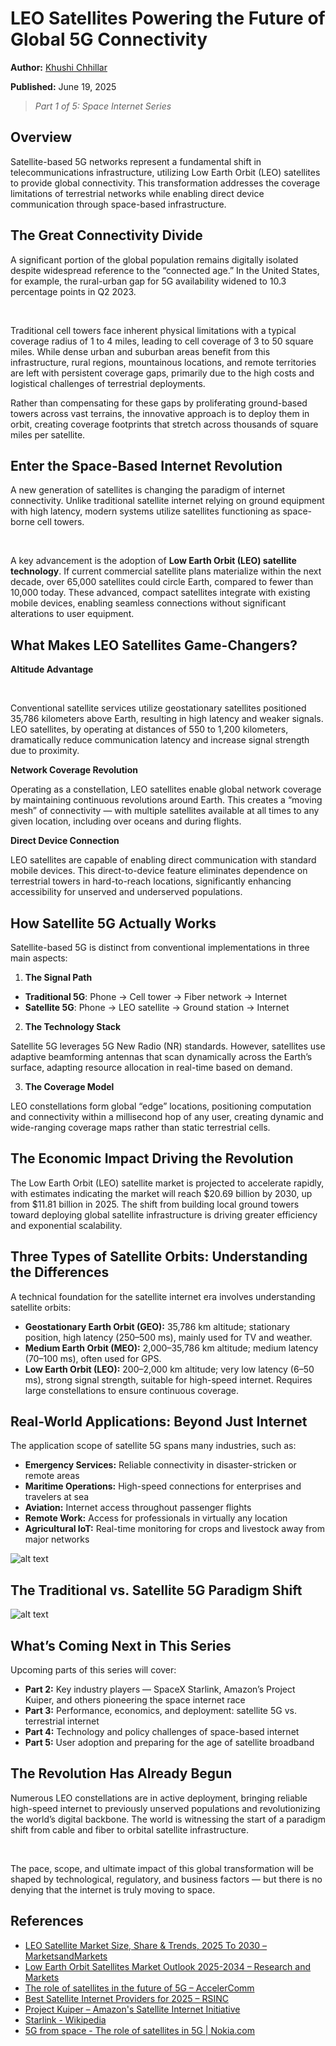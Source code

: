 # LEO Satellites Powering the Future of Global 5G Connectivity

**Author:** [Khushi Chhillar](https://www.linkedin.com/in/kcl17/)

**Published:** June 19, 2025

> _Part 1 of 5: Space Internet Series_

## Overview

Satellite-based 5G networks represent a fundamental shift in telecommunications infrastructure, utilizing Low Earth Orbit (LEO) satellites to provide global connectivity. This transformation addresses the coverage limitations of terrestrial networks while enabling direct device communication through space-based infrastructure.

## The Great Connectivity Divide

A significant portion of the global population remains digitally isolated despite widespread reference to the “connected age.” In the United States, for example, the rural-urban gap for 5G availability widened to 10.3 percentage points in Q2 2023.

<br>

Traditional cell towers face inherent physical limitations with a typical coverage radius of 1 to 4 miles, leading to cell coverage of 3 to 50 square miles. While dense urban and suburban areas benefit from this infrastructure, rural regions, mountainous locations, and remote territories are left with persistent coverage gaps, primarily due to the high costs and logistical challenges of terrestrial deployments.

Rather than compensating for these gaps by proliferating ground-based towers across vast terrains, the innovative approach is to deploy them in orbit, creating coverage footprints that stretch across thousands of square miles per satellite.

## Enter the Space-Based Internet Revolution

A new generation of satellites is changing the paradigm of internet connectivity. Unlike traditional satellite internet relying on ground equipment with high latency, modern systems utilize satellites functioning as space-borne cell towers.

<br>

A key advancement is the adoption of **Low Earth Orbit (LEO) satellite technology**. If current commercial satellite plans materialize within the next decade, over 65,000 satellites could circle Earth, compared to fewer than 10,000 today. These advanced, compact satellites integrate with existing mobile devices, enabling seamless connections without significant alterations to user equipment.

## What Makes LEO Satellites Game-Changers?

**Altitude Advantage**

<br>

Conventional satellite services utilize geostationary satellites positioned 35,786 kilometers above Earth, resulting in high latency and weaker signals. LEO satellites, by operating at distances of 550 to 1,200 kilometers, dramatically reduce communication latency and increase signal strength due to proximity.

**Network Coverage Revolution**

Operating as a constellation, LEO satellites enable global network coverage by maintaining continuous revolutions around Earth. This creates a “moving mesh” of connectivity — with multiple satellites available at all times to any given location, including over oceans and during flights.

**Direct Device Connection**

LEO satellites are capable of enabling direct communication with standard mobile devices. This direct-to-device feature eliminates dependence on terrestrial towers in hard-to-reach locations, significantly enhancing accessibility for unserved and underserved populations.

## How Satellite 5G Actually Works

Satellite-based 5G is distinct from conventional implementations in three main aspects:

1. **The Signal Path**

- **Traditional 5G**: Phone → Cell tower → Fiber network → Internet
- **Satellite 5G**: Phone → LEO satellite → Ground station → Internet

2. **The Technology Stack**

Satellite 5G leverages 5G New Radio (NR) standards. However, satellites use adaptive beamforming antennas that scan dynamically across the Earth’s surface, adapting resource allocation in real-time based on demand.

3. **The Coverage Model**

LEO constellations form global “edge” locations, positioning computation and connectivity within a millisecond hop of any user, creating dynamic and wide-ranging coverage maps rather than static terrestrial cells.

## The Economic Impact Driving the Revolution

The Low Earth Orbit (LEO) satellite market is projected to accelerate rapidly, with estimates indicating the market will reach $20.69 billion by 2030, up from $11.81 billion in 2025. The shift from building local ground towers toward deploying global satellite infrastructure is driving greater efficiency and exponential scalability.

## Three Types of Satellite Orbits: Understanding the Differences

A technical foundation for the satellite internet era involves understanding satellite orbits:

- **Geostationary Earth Orbit (GEO):** 35,786 km altitude; stationary position, high latency (250–500 ms), mainly used for TV and weather.
- **Medium Earth Orbit (MEO):** 2,000–35,786 km altitude; medium latency (70–100 ms), often used for GPS.
- **Low Earth Orbit (LEO):** 200–2,000 km altitude; very low latency (6–50 ms), strong signal strength, suitable for high-speed internet. Requires large constellations to ensure continuous coverage.

## Real-World Applications: Beyond Just Internet

The application scope of satellite 5G spans many industries, such as:

- **Emergency Services:** Reliable connectivity in disaster-stricken or remote areas
- **Maritime Operations:** High-speed connections for enterprises and travelers at sea
- **Aviation:** Internet access throughout passenger flights
- **Remote Work:** Access for professionals in virtually any location
- **Agricultural IoT:** Real-time monitoring for crops and livestock away from major networks

![alt text](./images/5g-ntn-vs-traditional-arch.png)

## The Traditional vs. Satellite 5G Paradigm Shift

![alt text](./images/satellite-5g.webp)

## What’s Coming Next in This Series

Upcoming parts of this series will cover:

- **Part 2:** Key industry players — SpaceX Starlink, Amazon’s Project Kuiper, and others pioneering the space internet race
- **Part 3:** Performance, economics, and deployment: satellite 5G vs. terrestrial internet
- **Part 4:** Technology and policy challenges of space-based internet
- **Part 5:** User adoption and preparing for the age of satellite broadband

## The Revolution Has Already Begun

Numerous LEO constellations are in active deployment, bringing reliable high-speed internet to previously unserved populations and revolutionizing the world’s digital backbone. The world is witnessing the start of a paradigm shift from cable and fiber to orbital satellite infrastructure.

<br>

The pace, scope, and ultimate impact of this global transformation will be shaped by technological, regulatory, and business factors — but there is no denying that the internet is truly moving to space.

## References

- [LEO Satellite Market Size, Share & Trends, 2025 To 2030 – MarketsandMarkets](https://www.marketsandmarkets.com/Market-Reports/leo-satellite-market-252330251.html)
- [Low Earth Orbit Satellites Market Outlook 2025-2034 – Research and Markets](https://www.researchandmarkets.com/reports/6092920/low-earth-orbit-satellites-market-outlook)
- [The role of satellites in the future of 5G – AccelerComm](https://www.accelercomm.com/news/satellites-role-in-the-future-of-5g)
- [Best Satellite Internet Providers for 2025 – RSINC](https://www.rsinc.com/best-satellite-internet-providers-for-2025.php)
- [Project Kuiper – Amazon's Satellite Internet Initiative](https://www.aboutamazon.in/news/devices/amazon-project-kuiper-satellite-network)
- [Starlink - Wikipedia](https://en.wikipedia.org/wiki/Starlink)
- [5G from space - The role of satellites in 5G | Nokia.com](https://www.nokia.com/thought-leadership/articles/5g-space-satellites/)
